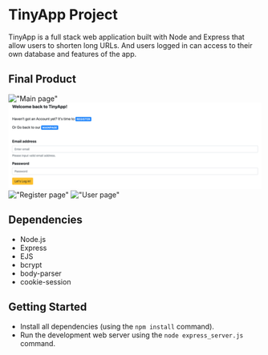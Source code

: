 # TinyApp Project

TinyApp is a full stack web application built with Node and Express that allow users to shorten long URLs.
And users logged in can access to their own database and features of the app.

## Final Product

!["Main page"](#)
!["Login page"](https://github.com/kcchaha/TinyApp/blob/master/docs/Login%20page.png)
!["Register page"](#)
!["User page"](#)

## Dependencies

- Node.js
- Express
- EJS
- bcrypt
- body-parser
- cookie-session

## Getting Started

- Install all dependencies (using the `npm install` command).
- Run the development web server using the `node express_server.js` command.
